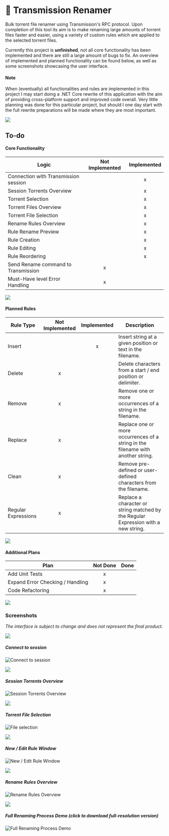 # 🧲 Transmission Renamer
Bulk torrent file renamer using Transmission's RPC protocol. Upon completion of this tool its aim is to make renaming large amounts of torrent files faster and easier, using a variety of custom rules which are applied to the selected torrent files.

Currently this project is **unfinished**, not all core functionality has been implemented and there are still a large amount of bugs to fix.
An overview of implemented and planned functionality can be found below, as well as some screenshots showcasing the user interface.


#### Note
When (eventually) all functionalities and rules are implemented in this project I may start doing a .NET Core rewrite of this application with the aim of providing cross-platform support and improved code overall. Very little planning was done for this particular project, but should I one day start with the full rewrite preparations will be made where they are most important.


![](/Screenshots/spacer.png?raw=true)

## To-do

#### Core Functionality
| Logic                                | Not Implemented | Implemented |
|--------------------------------------|:---------------:|:-----------:|
| Connection with Transmission session |                 |      x      |
| Session Torrents Overview            |                 |      x      |
| Torrent Selection                    |                 |      x      |
| Torrent Files Overview               |                 |      x      |
| Torrent File Selection               |                 |      x      |
| Rename Rules Overview                |                 |      x      |
| Rule Rename Preview                  |                 |      x      |
| Rule Creation                        |                 |      x      |
| Rule Editing                         |                 |      x      |
| Rule Reordering                      |                 |      x      |
| Send Rename command to Transmission  |        x        |             |
| Must-Have level Error Handling       |        x        |             |

![](/Screenshots/spacer.png?raw=true)

#### Planned Rules
| Rule Type           | Not Implemented | Implemented | Description                                                                        |
|---------------------|:---------------:|:-----------:|------------------------------------------------------------------------------------|
| Insert              |                 |      x      | Insert string at a given position or text in the filename.                         |
| Delete              |        x        |             | Delete characters from a start / end position or delimiter.                        |
| Remove              |        x        |             | Remove one or more occurrences of a string in the filename.                        |
| Replace             |        x        |             | Replace one or more occurrences of a string in the filename with another string.   |
| Clean               |        x        |             | Remove pre-defined or user-defined characters from the filename.                   |
| Regular Expressions |        x        |             | Replace a character or string matched by the Regular Expression with a new string. |

![](/Screenshots/spacer.png?raw=true)

#### Additional Plans
| Plan                                 | Not Done | Done |
|--------------------------------------|:--------:|:----:|
| Add Unit Tests                       |    x     |      |
| Expand Error Checking / Handling     |    x     |      |
| Code Refactoring                     |    x     |      |

![](/Screenshots/spacer.png?raw=true)

### Screenshots
*The interface is subject to change and does not represent the final product.*

![](/Screenshots/spacer.png?raw=true)

##### Connect to session

![Connect to session](/Screenshots/transmission-renamer_session.png?raw=true "Connect to session")

![](/Screenshots/spacer.png?raw=true)

##### Session Torrents Overview

![Session Torrents Overview](/Screenshots/transmission-renamer_torrents.png?raw=true "Session Torrents Overview")

![](/Screenshots/spacer.png?raw=true)

##### Torrent File Selection

![File selection](/Screenshots/transmission-renamer_files.png?raw=true "File selection")

![](/Screenshots/spacer.png?raw=true)

##### New / Edit Rule Window

![New / Edit Rule Window](/Screenshots/transmission-renamer_newrule.png?raw=true "New / Edit Rule Window")

![](/Screenshots/spacer.png?raw=true)

##### Rename Rules Overview

![Rename Rules Overview](/Screenshots/transmission-renamer_rulepreview.png?raw=true "Rename Rules Overview")

![](/Screenshots/spacer.png?raw=true)

##### Full Renaming Process Demo (click to download full-resolution version)
![Full Renaming Process Demo](/Screenshots/transmission-renamer_demo.gif?raw=true "Full Renaming Process Demo")